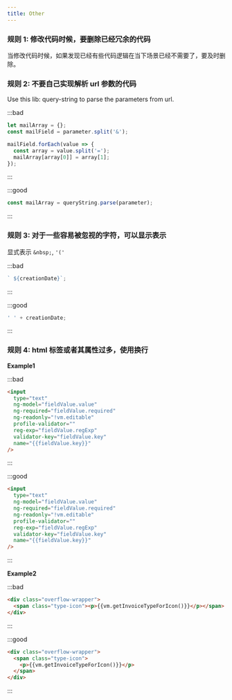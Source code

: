 ```yaml
---
title: Other
---
```


### 规则 1: 修改代码时候，要删除已经冗余的代码

当修改代码时候，如果发现已经有些代码逻辑在当下场景已经不需要了，要及时删除。

### 规则 2: 不要自己实现解析 url 参数的代码

Use this lib: query-string to parse the parameters from url.

:::bad

```js
let mailArray = {};
const mailField = parameter.split('&');

mailField.forEach(value => {
  const array = value.split('=');
  mailArray[array[0]] = array[1];
});
```

:::

:::good

```js
const mailArray = queryString.parse(parameter);
```

:::

### 规则 3: 对于一些容易被忽视的字符，可以显示表示

显式表示 `&nbsp;`, `'('`

:::bad

```js
` ${creationDate}`;
```

:::

:::good

```js
' ' + creationDate;
```

:::

### 规则 4: html 标签或者其属性过多，使用换行

**Example1**

:::bad

```html
<input
  type="text"
  ng-model="fieldValue.value"
  ng-required="fieldValue.required"
  ng-readonly="!vm.editable"
  profile-validator=""
  reg-exp="fieldValue.regExp"
  validator-key="fieldValue.key"
  name="{{fieldValue.key}}"
/>
```

:::

:::good

```html
<input
  type="text"
  ng-model="fieldValue.value"
  ng-required="fieldValue.required"
  ng-readonly="!vm.editable"
  profile-validator=""
  reg-exp="fieldValue.regExp"
  validator-key="fieldValue.key"
  name="{{fieldValue.key}}"
/>
```

:::

**Example2**

:::bad

```html
<div class="overflow-wrapper">
  <span class="type-icon"><p>{{vm.getInvoiceTypeForIcon()}}</p></span>
</div>
```

:::

:::good

```html
<div class="overflow-wrapper">
  <span class="type-icon">
    <p>{{vm.getInvoiceTypeForIcon()}}</p>
  </span>
</div>
```

:::
